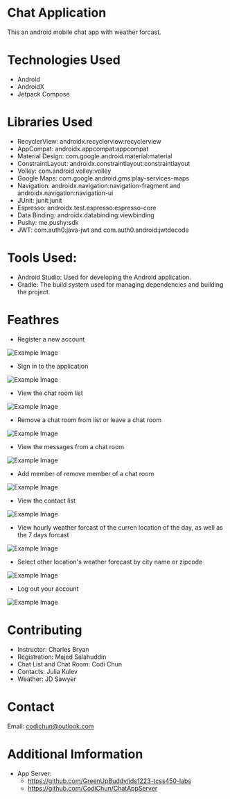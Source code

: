 # Chat Application
This an android mobile chat app with weather forcast. 

# Technologies Used
+ Android
+ AndroidX
+ Jetpack Compose

# Libraries Used
+ RecyclerView: androidx.recyclerview:recyclerview
+ AppCompat: androidx.appcompat:appcompat
+ Material Design: com.google.android.material:material
+ ConstraintLayout: androidx.constraintlayout:constraintlayout
+ Volley: com.android.volley:volley
+ Google Maps: com.google.android.gms:play-services-maps
+ Navigation: androidx.navigation:navigation-fragment and androidx.navigation:navigation-ui
+ JUnit: junit:junit
+ Espresso: androidx.test.espresso:espresso-core
+ Data Binding: androidx.databinding:viewbinding
+ Pushy: me.pushy:sdk
+ JWT: com.auth0:java-jwt and com.auth0.android:jwtdecode

# Tools Used:
+ Android Studio: Used for developing the Android application.
+ Gradle: The build system used for managing dependencies and building the project.

# Feathres
+ Register a new account

![Example Image](./register.png)


+ Sign in to the application

![Example Image](./sign-in.png)


+ View the chat room list


![Example Image](./chat%20list.png)


+ Remove a chat room from list or leave a chat room


![Example Image](./remove%20chat%20room.png)


+ View the messages from a chat room


![Example Image](./chat%20room.png)


+ Add member of remove member of a chat room


![Example Image](./edit%20chat%20member.png)


+ View the contact list


![Example Image](./contacts.png)



+ View hourly weather forcast of the curren location of the day, as well as the 7 days forcast


![Example Image](./weather.png)



+ Select other location's weather forecast by city name or zipcode


![Example Image](./weather%20search.png)



+ Log out your account


![Example Image](./sign%20out.png)

# Contributing
+ Instructor: Charles Bryan
+ Registration: Majed Salahuddin
+ Chat List and Chat Room: Codi Chun
+ Contacts: Julia Kulev
+ Weather: JD Sawyer

# Contact
Email: codichun@outlook.com

# Additional Imformation
+ App Server: 
  - https://github.com/GreenUpBuddy/jds1223-tcss450-labs
  - https://github.com/CodiChun/ChatAppServer
